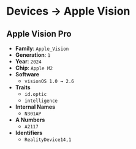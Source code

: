 # Devices → Apple Vision

## Apple Vision Pro
- **Family**: `Apple_Vision`
- **Generation**: `1`
- **Year**: `2024`
- **Chip**: `Apple M2`
- **Software**
  - `visionOS 1.0 → 2.6`
- **Traits**
  -  `id.optic`
  -  `intelligence`
- **Internal Names**
  -  `N301AP`
- **A Numbers**
  -  `A2117`
- **Identifiers**
  -  `RealityDevice14,1`
